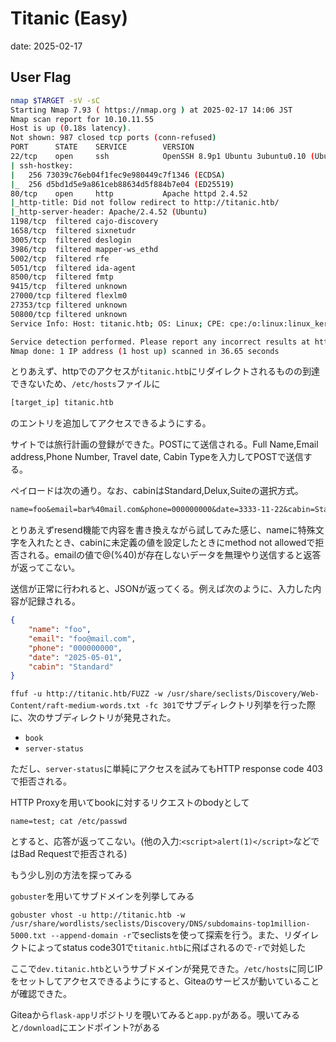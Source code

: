 # Titanic (Easy)

date: 2025-02-17

## User Flag

```sh
nmap $TARGET -sV -sC            
Starting Nmap 7.93 ( https://nmap.org ) at 2025-02-17 14:06 JST
Nmap scan report for 10.10.11.55
Host is up (0.18s latency).
Not shown: 987 closed tcp ports (conn-refused)
PORT      STATE    SERVICE        VERSION
22/tcp    open     ssh            OpenSSH 8.9p1 Ubuntu 3ubuntu0.10 (Ubuntu Linux; protocol 2.0)
| ssh-hostkey: 
|   256 73039c76eb04f1fec9e980449c7f1346 (ECDSA)
|_  256 d5bd1d5e9a861ceb88634d5f884b7e04 (ED25519)
80/tcp    open     http           Apache httpd 2.4.52
|_http-title: Did not follow redirect to http://titanic.htb/
|_http-server-header: Apache/2.4.52 (Ubuntu)
1198/tcp  filtered cajo-discovery
1658/tcp  filtered sixnetudr
3005/tcp  filtered deslogin
3986/tcp  filtered mapper-ws_ethd
5002/tcp  filtered rfe
5051/tcp  filtered ida-agent
8500/tcp  filtered fmtp
9415/tcp  filtered unknown
27000/tcp filtered flexlm0
27353/tcp filtered unknown
50800/tcp filtered unknown
Service Info: Host: titanic.htb; OS: Linux; CPE: cpe:/o:linux:linux_kernel

Service detection performed. Please report any incorrect results at https://nmap.org/submit/ .
Nmap done: 1 IP address (1 host up) scanned in 36.65 seconds
```

とりあえず、httpでのアクセスが`titanic.htb`にリダイレクトされるものの到達できないため、`/etc/hosts`ファイルに

```txt
[target_ip] titanic.htb
```

のエントリを追加してアクセスできるようにする。  

サイトでは旅行計画の登録ができた。POSTにて送信される。Full Name,Email address,Phone Number, Travel date, Cabin Typeを入力してPOSTで送信する。  

ペイロードは次の通り。なお、cabinはStandard,Delux,Suiteの選択方式。  

```md
name=foo&email=bar%40mail.com&phone=000000000&date=3333-11-22&cabin=Standard
```

とりあえずresend機能で内容を書き換えながら試してみた感じ、nameに特殊文字を入れたとき、cabinに未定義の値を設定したときにmethod not allowedで拒否される。emailの値で@(%40)が存在しないデータを無理やり送信すると返答が返ってこない。  

送信が正常に行われると、JSONが返ってくる。例えば次のように、入力した内容が記録される。

```json
{
    "name": "foo",
    "email": "foo@mail.com",
    "phone": "000000000",
    "date": "2025-05-01",
    "cabin": "Standard"
}
```

`ffuf -u http://titanic.htb/FUZZ -w /usr/share/seclists/Discovery/Web-Content/raft-medium-words.txt -fc 301`でサブディレクトリ列挙を行った際に、次のサブディレクトリが発見された。  

- `book`
- `server-status`

ただし、`server-status`に単純にアクセスを試みてもHTTP response code 403 で拒否される。  

HTTP Proxyを用いてbookに対するリクエストのbodyとして

```http
name=test; cat /etc/passwd
```

とすると、応答が返ってこない。(他の入力:`<script>alert(1)</script>`などではBad Requestで拒否される)

もう少し別の方法を探ってみる

`gobuster`を用いてサブドメインを列挙してみる

`gobuster vhost -u http://titanic.htb -w /usr/share/wordlists/seclists/Discovery/DNS/subdomains-top1million-5000.txt --append-domain -r`でseclistsを使って探索を行う。また、リダイレクトによってstatus code301で`titanic.htb`に飛ばされるので`-r`で対処した

ここで`dev.titanic.htb`というサブドメインが発見できた。`/etc/hosts`に同じIPをセットしてアクセスできるようにすると、Giteaのサービスが動いていることが確認できた。  

Giteaから`flask-app`リポジトリを覗いてみると`app.py`がある。覗いてみると`/download`にエンドポイント?がある
